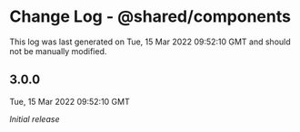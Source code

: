 # Change Log - @shared/components

This log was last generated on Tue, 15 Mar 2022 09:52:10 GMT and should not be manually modified.

## 3.0.0
Tue, 15 Mar 2022 09:52:10 GMT

_Initial release_

